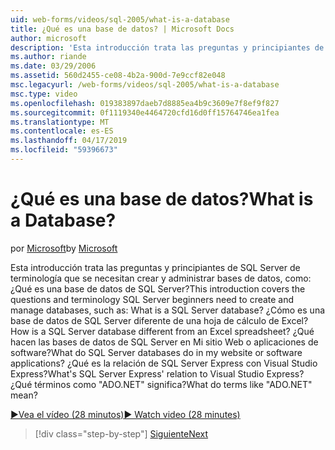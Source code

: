 ```yaml
---
uid: web-forms/videos/sql-2005/what-is-a-database
title: ¿Qué es una base de datos? | Microsoft Docs
author: microsoft
description: 'Esta introducción trata las preguntas y principiantes de SQL Server de terminología que se necesitan crear y administrar bases de datos, como: ¿Qué es una base de datos de SQL Server? Cómo...'
ms.author: riande
ms.date: 03/29/2006
ms.assetid: 560d2455-ce08-4b2a-900d-7e9ccf82e048
msc.legacyurl: /web-forms/videos/sql-2005/what-is-a-database
msc.type: video
ms.openlocfilehash: 019383897daeb7d8885ea4b9c3609e7f8ef9f827
ms.sourcegitcommit: 0f1119340e4464720cfd16d0ff15764746ea1fea
ms.translationtype: MT
ms.contentlocale: es-ES
ms.lasthandoff: 04/17/2019
ms.locfileid: "59396673"
---
```

# <a name="what-is-a-database"></a><span data-ttu-id="e9a60-105">¿Qué es una base de datos?</span><span class="sxs-lookup"><span data-stu-id="e9a60-105">What is a Database?</span></span>

<span data-ttu-id="e9a60-106">por [Microsoft](https://github.com/microsoft)</span><span class="sxs-lookup"><span data-stu-id="e9a60-106">by [Microsoft](https://github.com/microsoft)</span></span>

<span data-ttu-id="e9a60-107">Esta introducción trata las preguntas y principiantes de SQL Server de terminología que se necesitan crear y administrar bases de datos, como: ¿Qué es una base de datos de SQL Server?</span><span class="sxs-lookup"><span data-stu-id="e9a60-107">This introduction covers the questions and terminology SQL Server beginners need to create and manage databases, such as: What is a SQL Server database?</span></span> <span data-ttu-id="e9a60-108">¿Cómo es una base de datos de SQL Server diferente de una hoja de cálculo de Excel?</span><span class="sxs-lookup"><span data-stu-id="e9a60-108">How is a SQL Server database different from an Excel spreadsheet?</span></span> <span data-ttu-id="e9a60-109">¿Qué hacen las bases de datos de SQL Server en Mi sitio Web o aplicaciones de software?</span><span class="sxs-lookup"><span data-stu-id="e9a60-109">What do SQL Server databases do in my website or software applications?</span></span> <span data-ttu-id="e9a60-110">¿Qué es la relación de SQL Server Express con Visual Studio Express?</span><span class="sxs-lookup"><span data-stu-id="e9a60-110">What's SQL Server Express' relation to Visual Studio Express?</span></span> <span data-ttu-id="e9a60-111">¿Qué términos como "ADO.NET" significa?</span><span class="sxs-lookup"><span data-stu-id="e9a60-111">What do terms like "ADO.NET" mean?</span></span>

[<span data-ttu-id="e9a60-112">&#9654;Vea el vídeo (28 minutos)</span><span class="sxs-lookup"><span data-stu-id="e9a60-112">&#9654; Watch video (28 minutes)</span></span>](https://channel9.msdn.com/Blogs/ASP-NET-Site-Videos/what-is-a-database)

> [!div class="step-by-step"]
> [<span data-ttu-id="e9a60-113">Siguiente</span><span class="sxs-lookup"><span data-stu-id="e9a60-113">Next</span></span>](understanding-database-tables-and-records.md)
